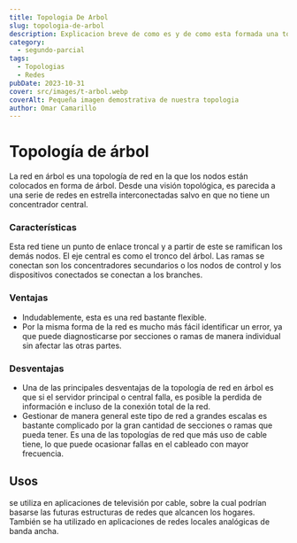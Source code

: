 ```yaml
---
title: Topologia De Arbol
slug: topologia-de-arbol
description: Explicacion breve de como es y de como esta formada una topologia arbol de red
category:
  - segundo-parcial
tags:
  - Topologias 
  - Redes
pubDate: 2023-10-31
cover: src/images/t-arbol.webp
coverAlt: Pequeña imagen demostrativa de nuestra topologia
author: Omar Camarillo
---
```

# Topología de árbol 
La red en árbol es una topología de red en la que los nodos están colocados en forma de
árbol. Desde una visión topológica, es parecida a una serie de redes en estrella
interconectadas salvo en que no tiene un concentrador central.

### Características
Esta red tiene un punto de enlace troncal y a partir de este se ramifican los demás nodos. El
eje central es como el tronco del árbol. Las ramas se conectan son los concentradores
secundarios o los nodos de control y los dispositivos conectados se conectan a los
branches.

### Ventajas
- Indudablemente, esta es una red bastante flexible.
- Por la misma forma de la red es mucho más fácil identificar un error, ya que puede
diagnosticarse por secciones o ramas de manera individual sin afectar las otras partes.

### Desventajas
- Una de las principales desventajas de la topología de red en árbol es que si el servidor
principal o central falla, es posible la perdida de información e incluso de la conexión total de
la red.
- Gestionar de manera general este tipo de red a grandes escalas es bastante complicado
por la gran cantidad de secciones o ramas que pueda tener.
Es una de las topologías de red que más uso de cable tiene, lo que puede ocasionar fallas
en el cableado con mayor frecuencia.

## Usos
se utiliza en aplicaciones de televisión por cable, sobre la cual podrían basarse las futuras
estructuras de redes que alcancen los hogares. También se ha utilizado en aplicaciones de
redes locales analógicas de banda ancha.
